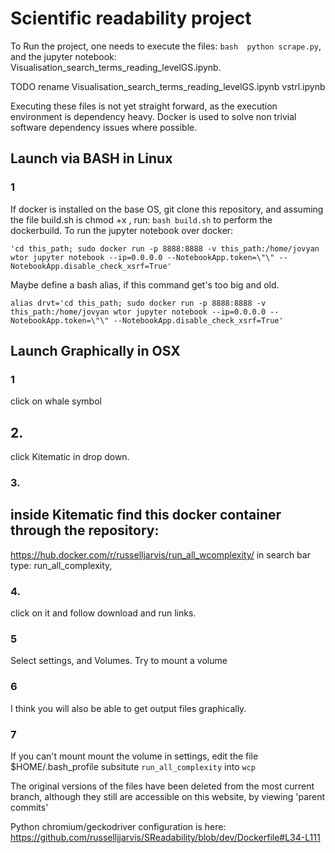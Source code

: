 # Scientific readability project

To Run the project, one needs to execute the files:
`bash 
python scrape.py`,
and the jupyter notebook: Visualisation_search_terms_reading_levelGS.ipynb. 

TODO rename Visualisation_search_terms_reading_levelGS.ipynb vstrl.ipynb

Executing these files is not yet straight forward, as the execution environment is dependency heavy. Docker is used to solve non trivial software dependency issues where possible.

## Launch via BASH in Linux
### 1
If docker is installed on the base OS, git clone this repository, and assuming the file build.sh is chmod +x , run: `bash build.sh` to perform the dockerbuild. To run the jupyter notebook over docker:
```
'cd this_path; sudo docker run -p 8888:8888 -v this_path:/home/jovyan wtor jupyter notebook --ip=0.0.0.0 --NotebookApp.token=\"\" --NotebookApp.disable_check_xsrf=True' 
```

Maybe define a bash alias, if this command get's too big and old.

```
alias drvt='cd this_path; sudo docker run -p 8888:8888 -v this_path:/home/jovyan wtor jupyter notebook --ip=0.0.0.0 --NotebookApp.token=\"\" --NotebookApp.disable_check_xsrf=True' 
```
                                                                  

## Launch Graphically in OSX
### 1
click on whale symbol
## 2.
click Kitematic in drop down.
### 3.

## inside Kitematic find this docker container through the repository:
https://hub.docker.com/r/russelljarvis/run_all_wcomplexity/
in search bar type: run_all_complexity,
### 4.
click on it and follow download and run links.
### 5
Select settings, and Volumes. Try to mount a volume
### 6
I think you will also be able to get output files graphically.
### 7
If you can't mount mount the volume in settings, edit the file $HOME/.bash_profile
subsitute `run_all_complexity` into `wcp`

The original versions of the files have been deleted from the most current branch, although they still are accessible on this website, by viewing 'parent commits'


Python chromium/geckodriver configuration is here:
https://github.com/russelljjarvis/SReadability/blob/dev/Dockerfile#L34-L111

